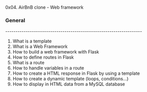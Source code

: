 0x04. AirBnB clone - Web framework</h2>

<h3>General</h3>
-------------------------------------------------------------------
<ol>
<li>What is a template</li>
<li>What is a Web Framework</li>
<li>How to build a web framework with Flask</li>
<li>How to define routes in Flask</li>
<li>What is a route</li>
<li>How to handle variables in a route</li>
<li>How to create a HTML response in Flask by using a template</li>
<li>How to create a dynamic template (loops, conditions…)</li>
<li>How to display in HTML data from a MySQL database</li>
</ol>
